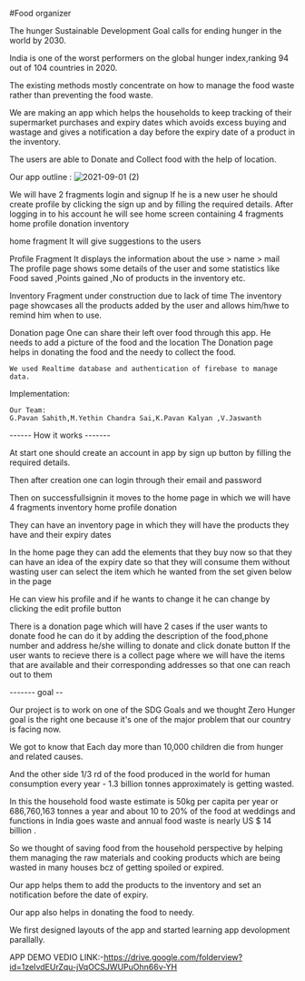 #Food organizer 

The hunger Sustainable Development Goal calls for ending hunger in the world by 2030.

India is one of the worst performers on the global hunger index,ranking 94 out of 104 countries in 2020.

The existing methods mostly concentrate on how to manage the food waste rather than preventing the food waste.

We are making an app which helps the households to keep tracking of their supermarket purchases and expiry dates which avoids excess buying and wastage and gives a notification a day before the expiry date of a product in the inventory.

The users are able to Donate and Collect food with the help of location.

Our app outline :
![2021-09-01 (2)](https://user-images.githubusercontent.com/72552061/131710432-62a86b2a-cd35-435f-8718-9898f26676c0.png)

We will have 2 fragments login and signup
If he is a new user he should create profile by clicking the sign up and by filling the required details.
After logging in to his account he will see home screen containing 4 fragments
home
profile
donation
inventory

 home fragment
    It will give suggestions to the users
    
  Profile Fragment
    It displays the information about the use
    > name
    > mail
    The profile page shows some details of the user and some statistics like Food saved ,Points gained ,No of products in the inventory etc.
   
  Inventory Fragment
    under construction due to lack of time
    The inventory page showcases all the products added by the user and allows him/hwe to remind him when to use.
    
  Donation page
    One can share their left over food through this app.
    He needs to add a picture of the food and the location
    The Donation page helps in donating the food and the needy to collect the food.
    
    We used Realtime database and authentication of firebase to manage data.
 
Implementation:

    Our Team: 
    G.Pavan Sahith,M.Yethin Chandra Sai,K.Pavan Kalyan ,V.Jaswanth
    
    
 ------  How it works  -------
    
 At start one should create an account in app by sign up button by filling the required details.
 
 Then after creation one can login through their email and password
 
 Then on successfullsignin it moves to the home page in which we will have 4 fragments
 inventory
 home
 profile 
 donation
 
 They can have an inventory page in which they will have the products they have and their expiry dates
 
 In the home page they can add the elements that they buy now so that they can have an idea of the expiry date so that they will consume them without wasting 
 user can select the item which he wanted from the set given below in the page
 
 He can view his profile and if he wants to change it he can change by clicking the edit profile button
 
 There is a donation page which will have 2 cases
 if the user wants to donate food he can do it by adding the description of the food,phone number and address he/she willing to donate and click donate button
 If the user wants to recieve there is a collect page where we will have the items that are available and their corresponding addresses so that one can reach out to them
 
 
 ------- goal  --
    
Our project is to work on one of the SDG Goals and we thought Zero Hunger goal is the right one because it's one of the major problem that our country is facing now.

We got to know that Each day more than 10,000  children die from hunger and related causes.

And the other side 1/3 rd of the food produced in the world  for human consumption every year - 1.3 billion tonnes approximately is getting wasted.

In this the household food waste estimate is 50kg per capita per year or 686,760,163 tonnes a year and about 10 to 20% of the food at weddings and functions in India goes waste and annual food waste is nearly US $ 14 billion .

So we thought of saving food from the household perspective by helping them managing the raw materials and cooking products which are being wasted in many houses bcz of getting spoiled or expired.

Our app helps them to add the products to the inventory and set an notification before the date of expiry.

Our app also helps in donating the food to needy.

We first designed layouts of the app and started learning app devolopment parallally.

APP DEMO VEDIO LINK:-https://drive.google.com/folderview?id=1zeIvdEUrZqu-jVqOCSJWUPuOhn66v-YH



























